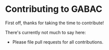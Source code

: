# Contributing to GABAC

First off, thanks for taking the time to contribute!

There's currently not much to say here:

* Please file pull requests for all contributions.

